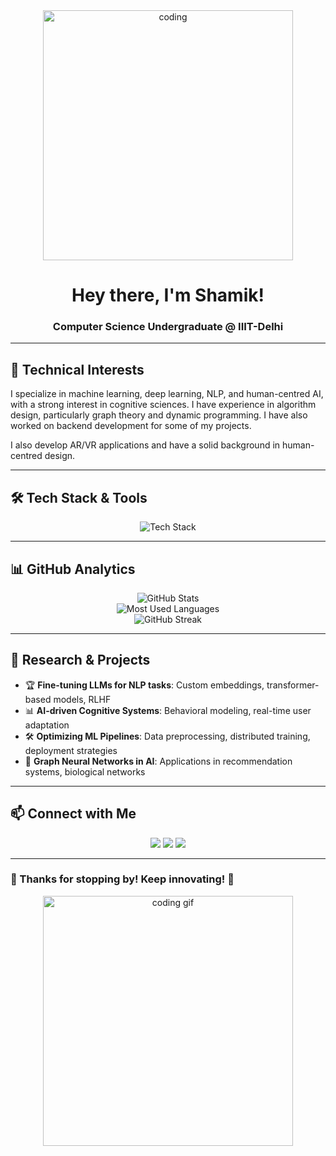 <div align="center">
  <img width="400" src="https://media.giphy.com/media/L1R1tvI9svkIWwpVYr/giphy.gif" alt="coding">
</div>
 
<h1 align="center">Hey there, I'm Shamik!</h1>
<h3 align="center">Computer Science Undergraduate @ IIIT-Delhi </h3>

---

## 🧠 Technical Interests

I specialize in machine learning, deep learning, NLP, and human-centred AI, with a strong interest in cognitive sciences. I have experience in algorithm design, particularly graph theory and dynamic programming. I have also worked on backend development for some of my projects. 

I also develop AR/VR applications and have a solid background in human-centred design.


---

## 🛠️ Tech Stack & Tools

<div align="center">
  <img src="https://skillicons.dev/icons?i=cpp,c,python,js,html,css,bootstrap,bash,git,github,mysql,latex,figma,ai,ps,tensorflow,pytorch,unity,react" alt="Tech Stack" />
</div>

---

## 📊 GitHub Analytics

<div align="center">
  <img src="https://github-readme-stats.vercel.app/api?username=theshamiksinha&hide=stars&count_private=true&show_icons=true&theme=tokyonight&hide_border=true" alt="GitHub Stats" />
  <br>
  <img src="https://github-readme-stats.vercel.app/api/top-langs/?username=theshamiksinha&theme=tokyonight&layout=compact&hide_border=true" alt="Most Used Languages" />
  <br>
  <img src="https://github-readme-streak-stats.herokuapp.com/?user=theshamiksinha&theme=tokyonight&hide_border=true" alt="GitHub Streak" />
</div>

---

## 🔬 Research & Projects

- 🏆 **Fine-tuning LLMs for NLP tasks**: Custom embeddings, transformer-based models, RLHF
- 📊 **AI-driven Cognitive Systems**: Behavioral modeling, real-time user adaptation
- 🛠 **Optimizing ML Pipelines**: Data preprocessing, distributed training, deployment strategies
- 🔗 **Graph Neural Networks in AI**: Applications in recommendation systems, biological networks

---

## 📫 Connect with Me

<p align="center">
  <a href="https://linkedin.com/in/theshamiksinha"><img src="https://img.shields.io/badge/LinkedIn-0A66C2?style=for-the-badge&logo=linkedin&logoColor=white" /></a>
  <a href="https://twitter.com/theshamiksinha"><img src="https://img.shields.io/badge/Twitter-1DA1F2?style=for-the-badge&logo=twitter&logoColor=white" /></a>
  <a href="https://theshamiksinha.github.io/"><img src="https://img.shields.io/badge/Portfolio-000?style=for-the-badge&logo=dev.to&logoColor=white" /></a>
</p>

---

### 🎉 Thanks for stopping by! Keep innovating! 🚀
<div align="center">
  <img src="https://media.giphy.com/media/qgQUggAC3Pfv687qPC/giphy.gif" width="400" alt="coding gif" />
</div>
